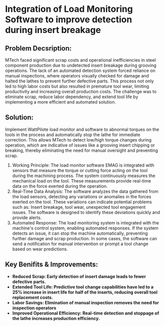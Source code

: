 <h1>Integration of Load Monitoring Software to improve detection during insert breakage</h1>

<h2> Problem Decsription: </h2>
MTech faced significant scrap costs and operational inefficiencies in steel component production due to undetected insert breakage during grooving operations. The lack of an automated detection system forced reliance on manual inspections, where operators visually checked for damage and halted the lathes to prevent further defective parts. This process not only led to high labor costs but also resulted in premature tool wear, limiting productivity and increasing overall production costs. The challenge was to eliminate scrap, reduce labor dependency, and extend tool life by implementing a more efficient and automated solution.

<h2> Solution:</h2>
Implement WattPilote load monitor and software to abnormal torques on the tools in the process and automatically stop the lathe for immediate correction. This allows MTech to detect low/high torque changes during operation, which are indicative of issues like a grooving insert chipping or breaking, thereby eliminating the need for manual oversight and preventing scrap. 

1. Working Principle: The load monitor software EMAG is integrated with sensors that measure the torque or cutting force acting on the tool during the machining process. The system continuously measures the mechanical load on the tool. These measurements provide real-time data on the force exerted during the operation.
2. Real-Time Data Analysis: The software analyzes the data gathered from the load sensors, detecting any variations or anomalies in the forces exerted on the tool. These variations can indicate potential problems such as: Insert breakage, tool wear, unexpected tool engagement issues. The software is designed to identify these deviations quickly and provide alerts.
3. Automated Response: The load monitoring system is integrated with the machine's control system, enabling automated responses. If the system detects an issue, it can stop the machine automatically, preventing further damage and scrap production. In some cases, the software can send a notification for manual intervention or prompt a tool change based on wear predictions.


<h2> Key Benifits & Improvements:</h2>

- <b>Reduced Scrap: Early detection of insert damage leads to fewer defective parts.</b>
- <b>Extended Tool Life: Predictive tool change capabilities have led to a 25% increase in insert life for half of the inserts, reducing overall tool replacement costs.</b>
- <b>Labor Savings: Elimination of manual inspection removes the need for inspection operators</b>
- <b>Improved Operational Efficiency: Real-time detection and stoppage of the lathe increases production efficiency.</b>

